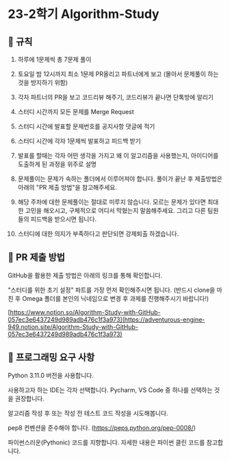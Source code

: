 # 23-2학기 Algorithm-Study


## 🧾 규칙

1. 하루에 1문제씩 총 7문제 풀이

2. 토요일 밤 12시까지 최소 1문제 PR올리고 파트너에게 보고 (몰아서 문제풀이 하는 것을 방지하기 위함)

3. 각자 파트너의 PR을 보고 코드리뷰 해주기, 코드리뷰가 끝나면 단톡방에 알리기

4. 스터디 시간까지 모든 문제를 Merge Request

5. 스터디 시간에 발표할 문제번호를 공지사항 댓글에 적기

6. 스터디 시간에 각자 1문제씩 발표하고 피드백 받기

7. 발표를 할때는 각자 어떤 생각을 가지고 왜 이 알고리즘을 사용했는지, 아이디어를 도출하게 된 과정을 위주로 설명

8. 문제풀이는 문제가 속하는 폴더에서 이루어져야 합니다. 풀이가 끝난 후 제출방법은 아래의 "PR 제출 방법"을 참고해주세요.

9. 해당 주차에 대한 문제풀이는 절대로 미루지 않습니다. 모르는 문제가 있다면 최대한 고민을 해오시고, 구체적으로 어디서 막혔는지 말씀해주세요. 그리고 다른 팀원들의 피드백을 받으시면 됩니다.

10. 스터디에 대한 의지가 부족하다고 판단되면 강제퇴출 하겠습니다.




## 📨 PR 제출 방법

GitHub을 활용한 제출 방법은 아래의 링크를 통해 확인합니다.


"스터디를 위한 초기 설정" 파트를 가장 먼저 확인해주시면 됩니다. (반드시 clone을 마친 후 Omega 폴더를 본인의 닉네임으로 변경 후 과제를 진행해주시기 바랍니다!)


[https://www.notion.so/Algorithm-Study-with-GitHub-057ec3e6437249d989adb476c1f3a973](https://adventurous-engine-949.notion.site/Algorithm-Study-with-GitHub-057ec3e6437249d989adb476c1f3a973)


## 🎯 프로그래밍 요구 사항
Python 3.11.0 버전을 사용합니다.


사용하고자 하는 IDE는 각자 선택합니다. Pycharm, VS Code 중 하나를 선택하는 것을 권장합니다.


알고리즘 작성 후 또는 작성 전 테스트 코드 작성을 시도해봅니다.


pep8 컨벤션을 준수해야 합니다. (https://peps.python.org/pep-0008/)


파이썬스러운(Pythonic) 코드를 지향합니다. 자세한 내용은 파이썬 클린 코드를 참고합니다.
